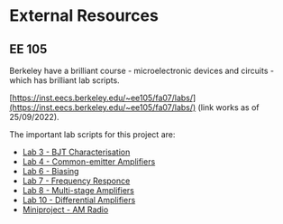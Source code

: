 # External Resources

## EE 105

Berkeley have a brilliant course - microelectronic devices and circuits - which has brilliant lab scripts. 

[https://inst.eecs.berkeley.edu/~ee105/fa07/labs/](https://inst.eecs.berkeley.edu/~ee105/fa07/labs/) (link works as of 25/09/2022).

The important lab scripts for this project are:

- [Lab 3 - BJT Characterisation](./Lab3.pdf)
- [Lab 4 - Common-emitter Amplifiers](./Lab4.pdf)
- [Lab 6 - Biasing](./Lab6.pdf)
- [Lab 7 - Frequency Responce](./Lab7.pdf)
- [Lab 8 - Multi-stage Amplifiers](./Lab8.pdf)
- [Lab 10 - Differential Amplifiers](./Lab10.pdf)
- [Miniproject - AM Radio](./Miniproject.pdf)
